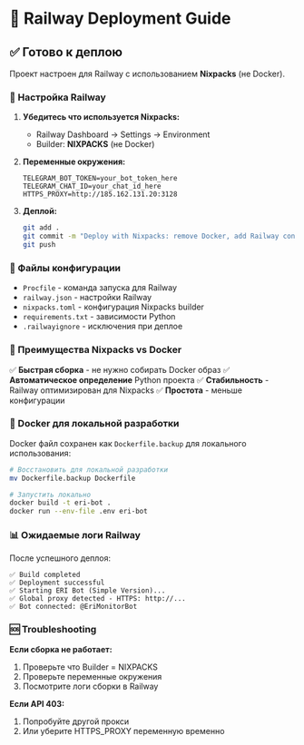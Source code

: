 # 🚀 Railway Deployment Guide

## ✅ Готово к деплою

Проект настроен для Railway с использованием **Nixpacks** (не Docker).

### 🔧 Настройка Railway

1. **Убедитесь что используется Nixpacks:**
   - Railway Dashboard → Settings → Environment
   - Builder: **NIXPACKS** (не Docker)

2. **Переменные окружения:**
   ```
   TELEGRAM_BOT_TOKEN=your_bot_token_here
   TELEGRAM_CHAT_ID=your_chat_id_here
   HTTPS_PROXY=http://185.162.131.20:3128
   ```

3. **Деплой:**
   ```bash
   git add .
   git commit -m "Deploy with Nixpacks: remove Docker, add Railway config"
   git push
   ```

### 📁 Файлы конфигурации

- `Procfile` - команда запуска для Railway
- `railway.json` - настройки Railway
- `nixpacks.toml` - конфигурация Nixpacks builder
- `requirements.txt` - зависимости Python
- `.railwayignore` - исключения при деплое

### 🎯 Преимущества Nixpacks vs Docker

✅ **Быстрая сборка** - не нужно собирать Docker образ
✅ **Автоматическое определение** Python проекта
✅ **Стабильность** - Railway оптимизирован для Nixpacks
✅ **Простота** - меньше конфигурации

### 🐳 Docker для локальной разработки

Docker файл сохранен как `Dockerfile.backup` для локального использования:

```bash
# Восстановить для локальной разработки
mv Dockerfile.backup Dockerfile

# Запустить локально
docker build -t eri-bot .
docker run --env-file .env eri-bot
```

### 📊 Ожидаемые логи Railway

После успешного деплоя:
```
✅ Build completed
✅ Deployment successful
✅ Starting ERI Bot (Simple Version)...
✅ Global proxy detected - HTTPS: http://...
✅ Bot connected: @EriMonitorBot
```

### 🆘 Troubleshooting

**Если сборка не работает:**
1. Проверьте что Builder = NIXPACKS
2. Проверьте переменные окружения
3. Посмотрите логи сборки в Railway

**Если API 403:**
1. Попробуйте другой прокси
2. Или уберите HTTPS_PROXY переменную временно

